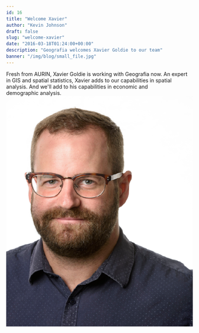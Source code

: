 ```yaml
---
id: 16
title: "Welcome Xavier"
author: "Kevin Johnson"
draft: false
slug: "welcome-xavier"
date: "2016-03-18T01:24:00+00:00"
description: "Geografia welcomes Xavier Goldie to our team"
banner: "/img/blog/small_file.jpg"
---
```


Fresh from AURIN, Xavier Goldie is working with Geografia now. An expert in GIS and spatial statistics, Xavier adds to our capabilities in spatial analysis. And we'll add to his capabilities in economic and demographic&nbsp;analysis.&nbsp;<br><img alt="Thumb xavier goldie low res" src="/img/blog/Xavier_Goldie_low_res.png" class="wysiwyg-float-left"><br><br><br><br><br><br>
